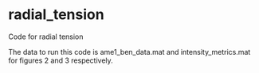 # radial_tension

Code for radial tension

The data to run this code is ame1_ben_data.mat and intensity_metrics.mat for figures 2 and 3 respectively.
